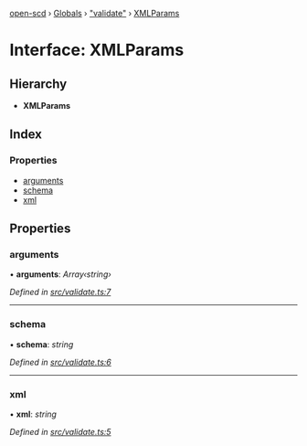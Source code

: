 [open-scd](../README.md) › [Globals](../globals.md) › ["validate"](../modules/_validate_.md) › [XMLParams](_validate_.xmlparams.md)

# Interface: XMLParams

## Hierarchy

* **XMLParams**

## Index

### Properties

* [arguments](_validate_.xmlparams.md#arguments)
* [schema](_validate_.xmlparams.md#schema)
* [xml](_validate_.xmlparams.md#xml)

## Properties

###  arguments

• **arguments**: *Array‹string›*

*Defined in [src/validate.ts:7](https://github.com/openscd/open-scd/blob/e0075da/src/validate.ts#L7)*

___

###  schema

• **schema**: *string*

*Defined in [src/validate.ts:6](https://github.com/openscd/open-scd/blob/e0075da/src/validate.ts#L6)*

___

###  xml

• **xml**: *string*

*Defined in [src/validate.ts:5](https://github.com/openscd/open-scd/blob/e0075da/src/validate.ts#L5)*
